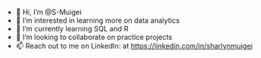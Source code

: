 - 👋 Hi, I’m @S-Muigei
- 👀 I’m interested in learning more on data analytics
- 🌱 I’m currently learning SQL and R
- 💞️ I’m looking to collaborate on practice projects 
- 📫 Reach out to me on LinkedIn: at https://linkedin.com/in/sharlynmuigei

<!---
S-Muigei/S-Muigei is a ✨ special ✨ repository because its `README.md` (this file) appears on your GitHub profile.
You can click the Preview link to take a look at your changes.
--->

